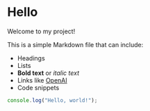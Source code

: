 # Hello

Welcome to my project!  

This is a simple Markdown file that can include:

- Headings
- Lists
- **Bold text** or *italic text*
- Links like [OpenAI](https://openai.com)
- Code snippets

```javascript
console.log("Hello, world!");
